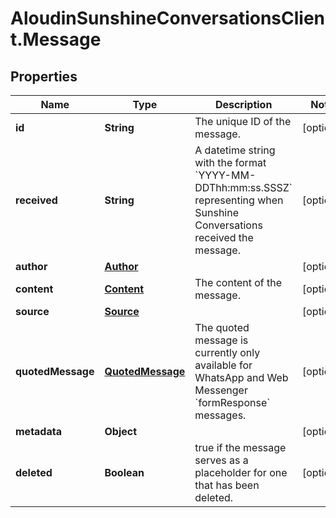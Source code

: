 # AloudinSunshineConversationsClient.Message

## Properties

Name | Type | Description | Notes
------------ | ------------- | ------------- | -------------
**id** | **String** | The unique ID of the message. | [optional] 
**received** | **String** | A datetime string with the format &#x60;YYYY-MM-DDThh:mm:ss.SSSZ&#x60; representing when Sunshine Conversations received the message. | [optional] 
**author** | [**Author**](Author.md) |  | [optional] 
**content** | [**Content**](Content.md) | The content of the message. | [optional] 
**source** | [**Source**](Source.md) |  | [optional] 
**quotedMessage** | [**QuotedMessage**](QuotedMessage.md) | The quoted message is currently only available for WhatsApp and Web Messenger &#x60;formResponse&#x60; messages. | [optional] 
**metadata** | **Object** |  | [optional] 
**deleted** | **Boolean** | true if the message serves as a placeholder for one that has been deleted. | [optional] 


